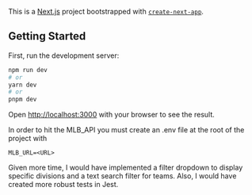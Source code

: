 This is a [Next.js](https://nextjs.org/) project bootstrapped with [`create-next-app`](https://github.com/vercel/next.js/tree/canary/packages/create-next-app).

## Getting Started

First, run the development server:

```bash
npm run dev
# or
yarn dev
# or
pnpm dev
```

Open [http://localhost:3000](http://localhost:3000) with your browser to see the result.

In order to hit the MLB_API you must create an .env file at the root of the project with


 ```
 MLB_URL=<URL>
 ```
 
 
 Given more time, I would have implemented a filter dropdown to display specific divisions and a text search filter for teams.  Also, I would have created more robust tests in Jest.
 
 
